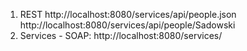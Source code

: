 1. REST
http://localhost:8080/services/api/people.json
http://localhost:8080/services/api/people/Sadowski
2. Services - SOAP:
http://localhost:8080/services/